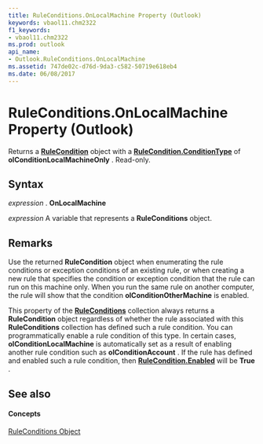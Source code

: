 ```yaml
---
title: RuleConditions.OnLocalMachine Property (Outlook)
keywords: vbaol11.chm2322
f1_keywords:
- vbaol11.chm2322
ms.prod: outlook
api_name:
- Outlook.RuleConditions.OnLocalMachine
ms.assetid: 747de02c-d76d-9da3-c582-50719e618eb4
ms.date: 06/08/2017
---
```



# RuleConditions.OnLocalMachine Property (Outlook)

Returns a  **[RuleCondition](Outlook.RuleCondition.md)** object with a **[RuleCondition.ConditionType](Outlook.RuleCondition.ConditionType.md)** of **olConditionLocalMachineOnly** . Read-only.


## Syntax

 _expression_ . **OnLocalMachine**

 _expression_ A variable that represents a **RuleConditions** object.


## Remarks

Use the returned  **RuleCondition** object when enumerating the rule conditions or exception conditions of an existing rule, or when creating a new rule that specifies the condition or exception condition that the rule can run on this machine only. When you run the same rule on another computer, the rule will show that the condition **olConditionOtherMachine** is enabled.

This property of the  **[RuleConditions](Outlook.RuleConditions.md)** collection always returns a **RuleCondition** object regardless of whether the rule associated with this **RuleConditions** collection has defined such a rule condition. You can programmatically enable a rule condition of this type. In certain cases, **olConditionLocalMachine** is automatically set as a result of enabling another rule condition such as **olConditionAccount** . If the rule has defined and enabled such a rule condition, then **[RuleCondition.Enabled](Outlook.RuleCondition.Enabled.md)** will be **True** .


## See also


#### Concepts


[RuleConditions Object](Outlook.RuleConditions.md)

